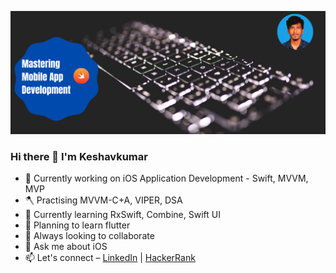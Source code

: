 ![keshavkumar96](https://github.com/Keshavkumar96/Keshavkumar96/blob/main/header.png)

### Hi there 👋 I'm Keshavkumar

- 🔭 Currently working on iOS Application Development - Swift, MVVM, MVP
- 🪓 Practising MVVM-C+A, VIPER, DSA
- 🌱 Currently learning RxSwift, Combine, Swift UI
- 📲 Planning to learn flutter
- 👯 Always looking to collaborate
- 💬 Ask me about iOS
- 📫 Let's connect – [LinkedIn](https://www.linkedin.com/in/reachoutkeshav/) | [HackerRank](https://www.hackerrank.com/keshavk998)

